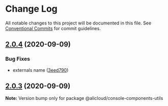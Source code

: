 # Change Log

All notable changes to this project will be documented in this file.
See [Conventional Commits](https://conventionalcommits.org) for commit guidelines.

## [2.0.4](https://github.com/aliyun/console-components/compare/@alicloud/console-components-utils@2.0.3...@alicloud/console-components-utils@2.0.4) (2020-09-09)


### Bug Fixes

* externals name ([3eed790](https://github.com/aliyun/console-components/commit/3eed7905b68950f17e7a011a62d64953e5171f78))





## [2.0.3](https://github.com/aliyun/console-components/compare/@alicloud/console-components-utils@2.0.2...@alicloud/console-components-utils@2.0.3) (2020-09-09)

**Note:** Version bump only for package @alicloud/console-components-utils
